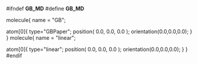 #ifndef __GB_MD__
#define __GB_MD__

molecule{
  name = "GB";
  
  atom[0]{
     type="GBPaper";
     position( 0.0, 0.0, 0.0 );
     orientation(0.0,0.0,0.0);
  }
}
molecule{
  name = "linear";
  
  atom[0]{
     type="linear";
     position( 0.0, 0.0, 0.0 );
     orientation(0.0,0.0,0.0);
  }
}
#endif
